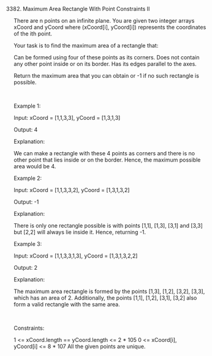 3382. Maximum Area Rectangle With Point Constraints II

There are n points on an infinite plane. You are given two integer arrays xCoord and yCoord where (xCoord[i], yCoord[i]) represents the coordinates of the ith point.

Your task is to find the maximum area of a rectangle that:

Can be formed using four of these points as its corners.
Does not contain any other point inside or on its border.
Has its edges parallel to the axes.

Return the maximum area that you can obtain or -1 if no such rectangle is possible.

 

Example 1:

Input: xCoord = [1,1,3,3], yCoord = [1,3,1,3]

Output: 4

Explanation:

We can make a rectangle with these 4 points as corners and there is no other point that lies inside or on the border. Hence, the maximum possible area would be 4.

Example 2:

Input: xCoord = [1,1,3,3,2], yCoord = [1,3,1,3,2]

Output: -1

Explanation:

There is only one rectangle possible is with points [1,1], [1,3], [3,1] and [3,3] but [2,2] will always lie inside it. Hence, returning -1.

Example 3:

Input: xCoord = [1,1,3,3,1,3], yCoord = [1,3,1,3,2,2]

Output: 2

Explanation:

The maximum area rectangle is formed by the points [1,3], [1,2], [3,2], [3,3], which has an area of 2. Additionally, the points [1,1], [1,2], [3,1], [3,2] also form a valid rectangle with the same area.

 

Constraints:

1 <= xCoord.length == yCoord.length <= 2 * 105
0 <= xCoord[i], yCoord[i] <= 8 * 107
All the given points are unique.